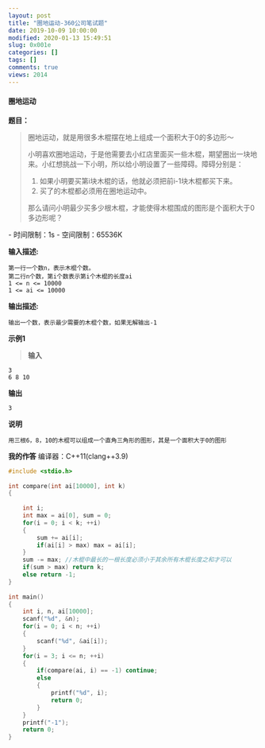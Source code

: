 ```yaml
---
layout: post
title: "圈地运动-360公司笔试题"
date: 2019-10-09 10:00:00
modified: 2020-01-13 15:49:51
slug: 0x001e
categories: []
tags: []
comments: true
views: 2014
---
```

<h4>圈地运动</h4>
<b>题目：</b>
<blockquote>圈地运动，就是用很多木棍摆在地上组成一个面积大于0的多边形～

小明喜欢圈地运动，于是他需要去小红店里面买一些木棍，期望圈出一块地来。小红想挑战一下小明，所以给小明设置<!--more-->了一些障碍。障碍分别是：
1. 如果小明要买第i块木棍的话，他就必须把前i-1块木棍都买下来。
2. 买了的木棍都必须用在圈地运动中。

那么请问小明最少买多少根木棍，才能使得木棍围成的图形是个面积大于0多边形呢？
</blockquote>
- 时间限制：1s
- 空间限制：65536K

**输入描述:**
```
第一行一个数n，表示木棍个数。
第二行n个数，第i个数表示第i个木棍的长度ai
1 <= n <= 10000
1 <= ai <= 10000
```
**输出描述:**
```
输出一个数，表示最少需要的木棍个数，如果无解输出-1
```
**示例1**
> **输入**
```
3
6 8 10
```
**输出**
```
3
```
**说明**
```
用三根6，8，10的木棍可以组成一个直角三角形的图形，其是一个面积大于0的图形
```

**我的作答**
编译器：C++11(clang++3.9)
```cpp
#include <stdio.h>
 
int compare(int ai[10000], int k)
{
     
    int i;
    int max = ai[0], sum = 0;
    for(i = 0; i < k; ++i)
    {
        sum += ai[i];
        if(ai[i] > max) max = ai[i];
    }
    sum -= max;	//木棍中最长的一根长度必须小于其余所有木棍长度之和才可以 
    if(sum > max) return k;
    else return -1;
}
 
int main()
{
    int i, n, ai[10000];
    scanf("%d", &n);
    for(i = 0; i < n; ++i)
    {
        scanf("%d", &ai[i]);
    }
    for(i = 3; i <= n; ++i)
    {
        if(compare(ai, i) == -1) continue;
        else
        {
            printf("%d", i);
            return 0;
        }
    }
    printf("-1");
    return 0;
}
```